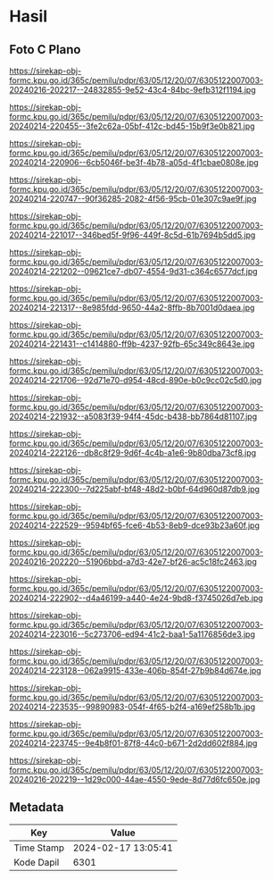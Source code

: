 # Hasil

## Foto C Plano

https://sirekap-obj-formc.kpu.go.id/365c/pemilu/pdpr/63/05/12/20/07/6305122007003-20240216-202217--24832855-9e52-43c4-84bc-9efb312f1194.jpg

https://sirekap-obj-formc.kpu.go.id/365c/pemilu/pdpr/63/05/12/20/07/6305122007003-20240214-220455--3fe2c62a-05bf-412c-bd45-15b9f3e0b821.jpg

https://sirekap-obj-formc.kpu.go.id/365c/pemilu/pdpr/63/05/12/20/07/6305122007003-20240214-220906--6cb5046f-be3f-4b78-a05d-4f1cbae0808e.jpg

https://sirekap-obj-formc.kpu.go.id/365c/pemilu/pdpr/63/05/12/20/07/6305122007003-20240214-220747--90f36285-2082-4f56-95cb-01e307c9ae9f.jpg

https://sirekap-obj-formc.kpu.go.id/365c/pemilu/pdpr/63/05/12/20/07/6305122007003-20240214-221017--346bed5f-9f96-449f-8c5d-61b7694b5dd5.jpg

https://sirekap-obj-formc.kpu.go.id/365c/pemilu/pdpr/63/05/12/20/07/6305122007003-20240214-221202--09621ce7-db07-4554-9d31-c364c6577dcf.jpg

https://sirekap-obj-formc.kpu.go.id/365c/pemilu/pdpr/63/05/12/20/07/6305122007003-20240214-221317--8e985fdd-9650-44a2-8ffb-8b7001d0daea.jpg

https://sirekap-obj-formc.kpu.go.id/365c/pemilu/pdpr/63/05/12/20/07/6305122007003-20240214-221431--c1414880-ff9b-4237-92fb-65c349c8643e.jpg

https://sirekap-obj-formc.kpu.go.id/365c/pemilu/pdpr/63/05/12/20/07/6305122007003-20240214-221706--92d71e70-d954-48cd-890e-b0c9cc02c5d0.jpg

https://sirekap-obj-formc.kpu.go.id/365c/pemilu/pdpr/63/05/12/20/07/6305122007003-20240214-221932--a5083f39-94f4-45dc-b438-bb7864d81107.jpg

https://sirekap-obj-formc.kpu.go.id/365c/pemilu/pdpr/63/05/12/20/07/6305122007003-20240214-222126--db8c8f29-9d6f-4c4b-a1e6-9b80dba73cf8.jpg

https://sirekap-obj-formc.kpu.go.id/365c/pemilu/pdpr/63/05/12/20/07/6305122007003-20240214-222300--7d225abf-bf48-48d2-b0bf-64d960d87db9.jpg

https://sirekap-obj-formc.kpu.go.id/365c/pemilu/pdpr/63/05/12/20/07/6305122007003-20240214-222529--9594bf65-fce6-4b53-8eb9-dce93b23a60f.jpg

https://sirekap-obj-formc.kpu.go.id/365c/pemilu/pdpr/63/05/12/20/07/6305122007003-20240216-202220--51906bbd-a7d3-42e7-bf26-ac5c18fc2463.jpg

https://sirekap-obj-formc.kpu.go.id/365c/pemilu/pdpr/63/05/12/20/07/6305122007003-20240214-222902--d4a46199-a440-4e24-9bd8-f3745026d7eb.jpg

https://sirekap-obj-formc.kpu.go.id/365c/pemilu/pdpr/63/05/12/20/07/6305122007003-20240214-223016--5c273706-ed94-41c2-baa1-5a1176856de3.jpg

https://sirekap-obj-formc.kpu.go.id/365c/pemilu/pdpr/63/05/12/20/07/6305122007003-20240214-223128--062a9915-433e-406b-854f-27b9b84d674e.jpg

https://sirekap-obj-formc.kpu.go.id/365c/pemilu/pdpr/63/05/12/20/07/6305122007003-20240214-223535--99890983-054f-4f65-b2f4-a169ef258b1b.jpg

https://sirekap-obj-formc.kpu.go.id/365c/pemilu/pdpr/63/05/12/20/07/6305122007003-20240214-223745--9e4b8f01-87f8-44c0-b671-2d2dd602f884.jpg

https://sirekap-obj-formc.kpu.go.id/365c/pemilu/pdpr/63/05/12/20/07/6305122007003-20240216-202219--1d29c000-44ae-4550-9ede-8d77d6fc650e.jpg


## Metadata

| Key        | Value               |
| ---------- | ------------------- |
| Time Stamp | 2024-02-17 13:05:41 |
| Kode Dapil | 6301                |




